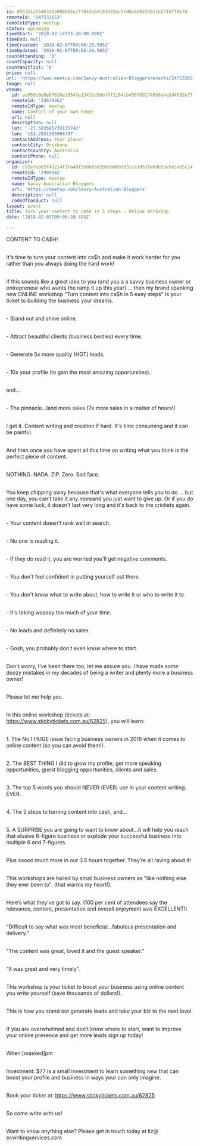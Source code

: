 ```yaml
---
id: 0353b1a5546332e800b65e1f7042e6d191622ec5fd0c62033d011b27167f0b7d
remoteId: '247532653'
remoteIdType: meetup
status: upcoming
timeStart: '2018-02-14T23:30:00.000Z'
timeEnd: null
timeCreated: '2018-02-07T09:06:20.595Z'
timeUpdated: '2018-02-07T09:06:20.595Z'
countAttending: '1'
countCapacity: null
countWaitlist: '0'
price: null
url: 'https://www.meetup.com/Savvy-Australian-Bloggers/events/247532653/'
image: null
venue:
  id: aa959c0e8e87610e1854fe1341bd3bbf6f1164cb4567891746b5e4a5d4692e77
  remoteId: '24678262'
  remoteIdType: meetup
  name: Comfort of your own home!
  url: null
  description: null
  lat: '-27.583585739135742'
  lon: '153.2931365966797'
  contactAddress: Your place!
  contactCity: Brisbane
  contactCountry: Australia
  contactPhone: null
organizer:
  id: c92e7eb83f4d214f1fa40f5b8bf8d289e9d69d031ca3d53fa8db5de5e2a85c14
  remoteId: '2909942'
  remoteIdType: meetup
  name: Savvy Australian Bloggers
  url: 'https://meetup.com/Savvy-Australian-Bloggers'
  description: null
  codeOfConduct: null
layout: event
title: Turn your content to ca$h in 5 steps - Online Workshop
date: '2018-02-07T09:06:20.595Z'

---
```

<p>CONTENT TO CA$H!</p> <p><br/>It's time to turn your content into ca$h and make it work harder for you rather than you always doing the hard work!</p> <p><br/>If this sounds like a great idea to you (and you a a savvy business owner or entrepreneur who wants the ramp it up this year) ... then my brand spanking new ONLINE workshop "Turn content into ca$h in 5 easy steps" is your ticket to building the business your dreams.</p> <p><br/>- Stand out and shine online.</p> <p><br/>- Attract beautiful clients (business besties) every time.</p> <p><br/>- Generate 5x more quality (HOT) leads.</p> <p><br/>- 10x your profile (to gain the most amazing opportunities).</p> <p><br/>and...</p> <p><br/>- The pinnacle...land more sales (7x more sales in a matter of hours!)</p> <p><br/>I get it. Content writing and creation if hard. It's time consuming and it can be painful.</p> <p><br/>And then once you have spent all this time on writing what you think is the perfect piece of content.</p> <p><br/>NOTHING. NADA. ZIP. Zero. Sad face.</p> <p><br/>You keep chipping away because that's what everyone tells you to do ... but one day, you can't take it any moreand you just want to give up. Or if you do have some luck, it doesn't last very long and it's back to the crickets again.</p> <p><br/>- Your content doesn't rank well in search.</p> <p><br/>- No one is reading it.</p> <p><br/>- If they do read it, you are worried you'll get negative comments.</p> <p><br/>- You don't feel confident in putting yourself out there.</p> <p><br/>- You don't know what to write about, how to write it or who to write it to.</p> <p><br/>- It's taking waaaay too much of your time.</p> <p><br/>- No leads and definitely no sales.</p> <p><br/>- Gosh, you probably don't even know where to start.</p> <p><br/>Don't worry, I've been there too, let me assure you. I have made some doozy mistakes in my decades of being a writer and plenty more a business owner!</p> <p><br/>Please let me help you.</p> <p><br/>In this online workshop (tickets at: <a href="https://www.stickytickets.com.au/62825" class="linkified">https://www.stickytickets.com.au/62825</a>), you will learn:</p> <p><br/>1. The No.1 HUGE issue facing business owners in 2018 when it comes to online content (so you can avoid them!).</p> <p><br/>2. The BEST THING I did to grow my profile, get more speaking opportunities, guest blogging opportunities, clients and sales.</p> <p><br/>3. The top 5 words you should NEVER (EVER) use in your content writing. EVER.</p> <p><br/>4. The 5 steps to turning content into cash, and...</p> <p><br/>5. A SURPRISE you are going to want to know about...it will help you reach that elusive 6-figure business or explode your successful business into multiple 6 and 7-figures.</p> <p><br/>Plus soooo much more in our 3.5 hours together. They’re all raving about it!</p> <p><br/>This workshops are hailed by small business owners as "like nothing else they ever been to". (that warms my heart!).</p> <p><br/>Here’s what they’ve got to say. (100 per cent of attendees say the relevance, content, presentation and overall enjoyment was EXCELLENT!)</p> <p><br/>“Difficult to say what was most beneficial…fabulous presentation and delivery.”</p> <p><br/>“The content was great, loved it and the guest speaker.”</p> <p><br/>“It was great and very timely”.</p> <p><br/>This workshop is your ticket to boost your business using online content you write yourself (save thousands of dollars!).</p> <p><br/>This is how you stand out generate leads and take your biz to the next level.</p> <p><br/>If you are overwhelmed and don’t know where to start, want to improve your online presence and get more leads sign up today!</p> <p><br/>When:[masked]pm</p> <p><br/>Investment: $77 is a small investment to learn something new that can boost your profile and business in ways your can only imagine.</p> <p><br/>Book your ticket at: <a href="https://www.stickytickets.com.au/62825" class="linkified">https://www.stickytickets.com.au/62825</a></p> <p><br/>So come write with us!</p> <p><br/>Want to know anything else? Please get in touch today at liz@ ecwritingservices.com</p>
